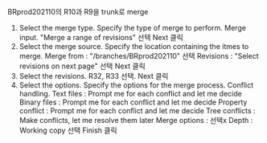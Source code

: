 BRprod202110의 R10과 R9을 trunk로 merge

1. Select the merge type. Specify the type of merge to perform.
   Merge input. "Merge a range of revisions" 선택
   Next 클릭
2. Select the merge source. Specify the location containing the itmes to merge.
   Merge from : "/branches/BRprod202110" 선택
   Revisions : "Select revisions on next page" 선택
   Next 클릭
3. Select the revisions. R32, R33 선택.
   Next 클릭
4. Select the options. Specify the options for the merge process.
   Conflict handling.
   Text files : Prompt me for each conflict and let me decide
   Binary files : Prompt me for each conflict and let me decide 
   Property conflict : Prompt me for each conflict and let me decide 
   Tree conflicts : Make conflicts, let me resolve them later
   Merge options : 선택x
   Depth : Working copy 선택
   Finish 클릭
